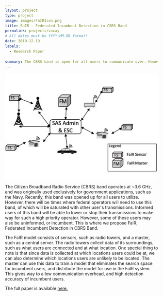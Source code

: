 ```yaml
---
layout: project
type: project
image: images/FaIRIcon.png
title: FaIR - Federated Incumbent Detection in CBRS Band
permalink: projects/vacay
# All dates must be YYYY-MM-DD format!
date: 2019-12-19
labels:
  - Research Paper

summary: The CBRS band is open for all users to communicate over. However, when a high priority user needs to use this channel, other users would interfere with the priority user's usage of the channel. We propose FaIR, which when requested, determines all non-priority users on the band and lowers their transmission to an acceptable rate.
---
```


<img class="ui medium right floated rounded image" src="../images/FaIR.png">

The Citizen Broadband Radio Service (CBRS) band operates at ~3.6 GHz, and was originally used exclusively for government applications, such as the Navy. Recently, this band was opened up for all users to utilize. However, there will be times where federal operators will need to use this band, of which will be saturated with other user's transmissions. Informed users of this band will be able to lower or stop their transmissions to make way for such a high priority operator. However, some of these users may also be uninformed, or incumbent. This is where we propose FaIR, Federated Incumbent Detection in CBRS Band.

The FaIR model consists of sensors, such as radio towers, and a master, such as a central server. The radio towers collect data of its surroundings, such as what users are connected and at what location. One special thing to note is that since data is collected at which locations users could be at, we can also determine which locations users are unlikely to be located. The master can use this data to train a model that eliminates the search space for incumbent users, and distribute the model for use in the FaIR system. This gives way to a low communication overhead, and high detection accuracy of incumbent users.

The full paper is available [here.](https://ieeexplore.ieee.org/document/8935736)
